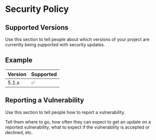 # Security Policy

## Supported Versions

Use this section to tell people about which versions of your project are
currently being supported with security updates.

## Example
| Version | Supported          |
| ------- | ------------------ |
| 5.1.x   | :white_check_mark: |

## Reporting a Vulnerability

Use this section to tell people how to report a vulnerability.

Tell them where to go, how often they can expect to get an update on a
reported vulnerability, what to expect if the vulnerability is accepted or
declined, etc.
